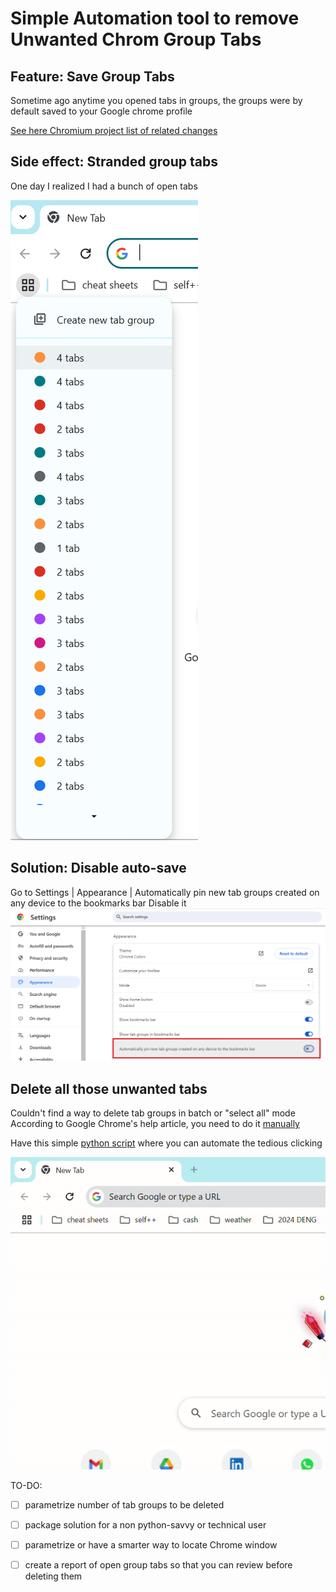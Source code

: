 # Simple Automation tool to remove Unwanted Chrom Group Tabs

## Feature: Save Group Tabs
Sometime ago anytime you opened tabs in groups, the groups were by default saved to your Google chrome profile

[See here Chromium project list of related changes](https://chromium-review.googlesource.com/q/hashtag:%22savedtabgroups%22+(status:open+OR+status:merged))

## Side effect: Stranded group tabs 
One day I realized I had a bunch of open tabs 

![alt text](./resources/image.png)

## Solution: Disable auto-save 
Go to Settings | Appearance | Automatically pin new tab groups created on any device to the bookmarks bar
Disable it
![alt text](./resources/image-1.png)

## Delete all those unwanted tabs

Couldn't find a way to delete tab groups in batch or "select all" mode
According to Google Chrome's help article, you need to do it [manually](https://support.google.com/chrome/answer/2391819?hl=en#zippy=%2Cdelete-a-tab-group)

Have this simple [python script](./main.py) where you can automate the tedious clicking

![alt text](./resources/deleting_groups.gif)

TO-DO: 
- [ ] parametrize number of tab groups to be deleted
- [ ] package solution for a non python-savvy or technical user
- [ ] parametrize or have a smarter way to locate Chrome window
- [ ] create a report of open group tabs so that you can review before deleting them

